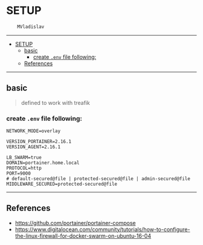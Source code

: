 # SETUP

```sh
    MVladislav
```

---

- [SETUP](#setup)
  - [basic](#basic)
    - [create `.env` file following:](#create-env-file-following)
  - [References](#references)

---

## basic

> defined to work with treafik

### create `.env` file following:

```env
NETWORK_MODE=overlay

VERSION_PORTAINER=2.16.1
VERSION_AGENT=2.16.1

LB_SWARM=true
DOMAIN=portainer.home.local
PROTOCOL=http
PORT=9000
# default-secured@file | protected-secured@file | admin-secured@file
MIDDLEWARE_SECURED=protected-secured@file
```

---

## References

- <https://github.com/portainer/portainer-compose>
- <https://www.digitalocean.com/community/tutorials/how-to-configure-the-linux-firewall-for-docker-swarm-on-ubuntu-16-04>

